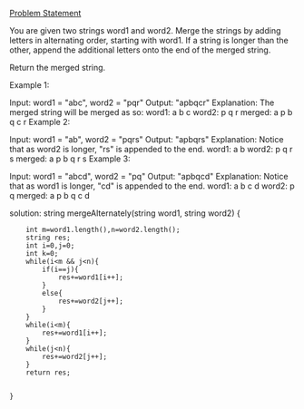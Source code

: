 [Problem Statement](https://leetcode.com/problems/merge-strings-alternately/description/?envType=study-plan-v2&envId=leetcode-75)

You are given two strings word1 and word2. Merge the strings by adding letters in alternating order, starting with word1. If a string is longer than the other, append the additional letters onto the end of the merged string.

Return the merged string.

 

Example 1:

Input: word1 = "abc", word2 = "pqr"
Output: "apbqcr"
Explanation: The merged string will be merged as so:
word1:  a   b   c
word2:    p   q   r
merged: a p b q c r
Example 2:

Input: word1 = "ab", word2 = "pqrs"
Output: "apbqrs"
Explanation: Notice that as word2 is longer, "rs" is appended to the end.
word1:  a   b 
word2:    p   q   r   s
merged: a p b q   r   s
Example 3:

Input: word1 = "abcd", word2 = "pq"
Output: "apbqcd"
Explanation: Notice that as word1 is longer, "cd" is appended to the end.
word1:  a   b   c   d
word2:    p   q 
merged: a p b q c   d


solution:
string mergeAlternately(string word1, string word2) {
    
        int m=word1.length(),n=word2.length();
        string res;
        int i=0,j=0;
        int k=0;
        while(i<m && j<n){
            if(i==j){
                res+=word1[i++];
            }
            else{
                res+=word2[j++];
            }
        }
        while(i<m){
            res+=word1[i++];
        }
        while(j<n){
            res+=word2[j++];
        }
        return res;

        
    }